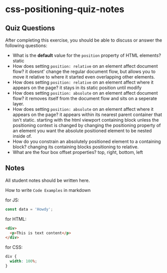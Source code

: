 # css-positioning-quiz-notes

## Quiz Questions

After completing this exercise, you should be able to discuss or answer the following questions:

- What is the **default** value for the `position` property of HTML elements?
  static
- How does setting `position: relative` on an element affect document flow?
  it doesnt' change the regular document flow, but allows you to move it relative to where it started even overlapping other elements.
- How does setting `position: relative` on an element affect where it appears on the page?
  it stays in its static position until modify
- How does setting `position: absolute` on an element affect document flow?
  it removes itself from the document flow and sits on a seperate layer.
- How does setting `position: absolute` on an element affect where it appears on the page?
  it appears within its nearest parent container that isn't static. starting with the html viewport containing block unless the positioning context is changed by changing the positioning property of an element you want the absolute positioned element to be nested inside of.
- How do you constrain an absolutely positioned element to a containing block?
  changing its containing blocks positioning to relative.
- What are the four box offset properties?
  top, right, bottom, left

## Notes

All student notes should be written here.

How to write `Code Examples` in markdown

for JS:

```javascript
const data = 'Howdy';
```

for HTML:

```html
<div>
  <p>This is text content</p>
</div>
```

for CSS:

```css
div {
  width: 100%;
}
```
